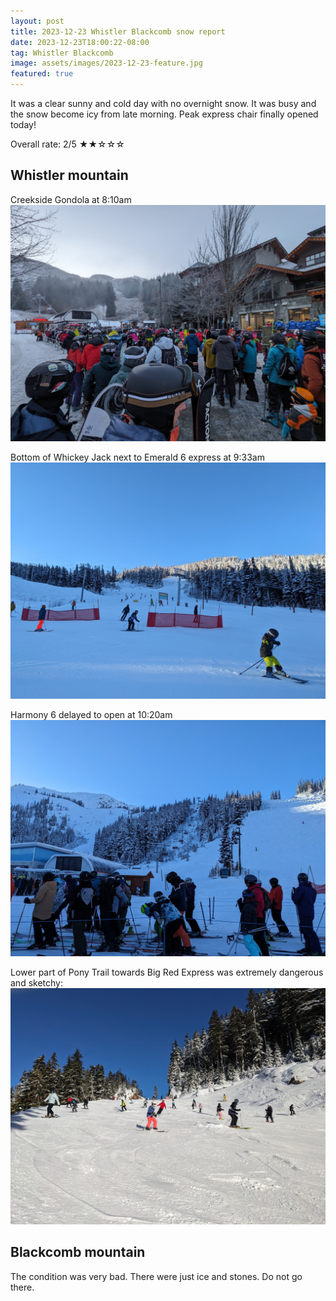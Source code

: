 ```yaml
---
layout: post
title: 2023-12-23 Whistler Blackcomb snow report
date: 2023-12-23T18:00:22-08:00
tag: Whistler Blackcomb
image: assets/images/2023-12-23-feature.jpg
featured: true
---
```


It was a clear sunny and cold day with no overnight snow. It was busy and the snow become icy from late morning.
Peak express chair finally opened today!

Overall rate: 2/5 ★★☆☆☆

## Whistler mountain

Creekside Gondola at 8:10am
![](/assets/images/2023-12-23-creekside-gondola.jpg)

Bottom of Whickey Jack next to Emerald 6 express at 9:33am
![](/assets/images/2023-12-23-whiskey-jack-bottom.jpg)

Harmony 6 delayed to open at 10:20am
![](/assets/images/2023-12-23-harmony-6-express.jpg)

Lower part of Pony Trail towards Big Red Express was extremely dangerous and sketchy:
![](/assets/images/2023-12-23-pony-trail.jpg)

## Blackcomb mountain

The condition was very bad. There were just ice and stones. Do not go there.
